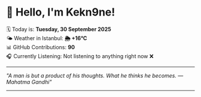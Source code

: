 # 👋 Hello, I'm Kekn9ne!

🗓️ Today is: **Tuesday, 30 September 2025**  
🌤️ Weather in Istanbul: **🌦   +16°C**  
📊 GitHub Contributions: **90**  
🎧 Currently Listening: Not listening to anything right now ❌

---

_"A man is but a product of his thoughts. What he thinks he becomes. — *Mahatma Gandhi*"_

---
